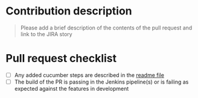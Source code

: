 # Contribution description
> Please add a brief description of the contents of the pull request and link to the JIRA story

# Pull request checklist
- [ ] Any added cucumber steps are described in the [readme file](../README.md)
- [ ] The build of the PR is passing in the Jenkins pipeline(s) or is failing as expected against the features in development
